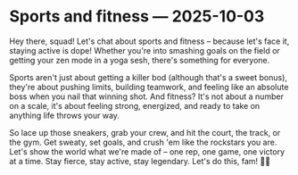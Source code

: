 # Sports and fitness — 2025-10-03

Hey there, squad! Let's chat about sports and fitness – because let's face it, staying active is dope! Whether you're into smashing goals on the field or getting your zen mode in a yoga sesh, there's something for everyone.

Sports aren't just about getting a killer bod (although that's a sweet bonus), they're about pushing limits, building teamwork, and feeling like an absolute boss when you nail that winning shot. And fitness? It's not about a number on a scale, it's about feeling strong, energized, and ready to take on anything life throws your way.

So lace up those sneakers, grab your crew, and hit the court, the track, or the gym. Get sweaty, set goals, and crush 'em like the rockstars you are. Let's show the world what we're made of – one rep, one game, one victory at a time. Stay fierce, stay active, stay legendary. Let's do this, fam! 💪🔥